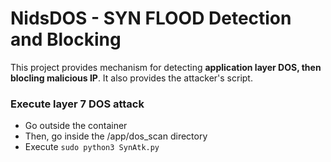 # NidsDOS - SYN FLOOD Detection and Blocking

This project provides mechanism for detecting **application layer DOS, then blocling malicious IP**. It also provides the attacker's script.

### Execute layer 7 DOS attack
- Go outside the container
- Then, go inside the /app/dos_scan directory
- Execute `sudo python3 SynAtk.py`

